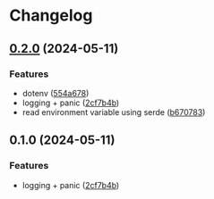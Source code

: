 # Changelog

## [0.2.0](https://github.com/majksa-dev/rust-essentials/compare/essentials-v0.1.0...essentials-v0.2.0) (2024-05-11)


### Features

* dotenv ([554a678](https://github.com/majksa-dev/rust-essentials/commit/554a6780a90c1c4eb1f806fa184e28fc7e2dab97))
* logging + panic ([2cf7b4b](https://github.com/majksa-dev/rust-essentials/commit/2cf7b4b84a757b4c553dab560eb56b82a5a8209e))
* read environment variable using serde ([b670783](https://github.com/majksa-dev/rust-essentials/commit/b670783f93b91d39ff8b8070f61d4271dd5325e3))

## 0.1.0 (2024-05-11)


### Features

* logging + panic ([2cf7b4b](https://github.com/majksa-dev/rust-essentials/commit/2cf7b4b84a757b4c553dab560eb56b82a5a8209e))
